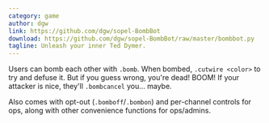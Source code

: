 ```yaml
---
category: game
author: dgw
link: https://github.com/dgw/sopel-BombBot
download: https://github.com/dgw/sopel-BombBot/raw/master/bombbot.py
tagline: Unleash your inner Ted Dymer.
---
```


Users can bomb each other with `.bomb`. When bombed, `.cutwire <color>` to try and defuse it. But if you guess wrong, you're dead! BOOM! If your attacker is nice, they'll `.bombcancel` you… maybe.

Also comes with opt-out (`.bomboff`/`.bombon`) and per-channel controls for ops, along with other convenience functions for ops/admins.
